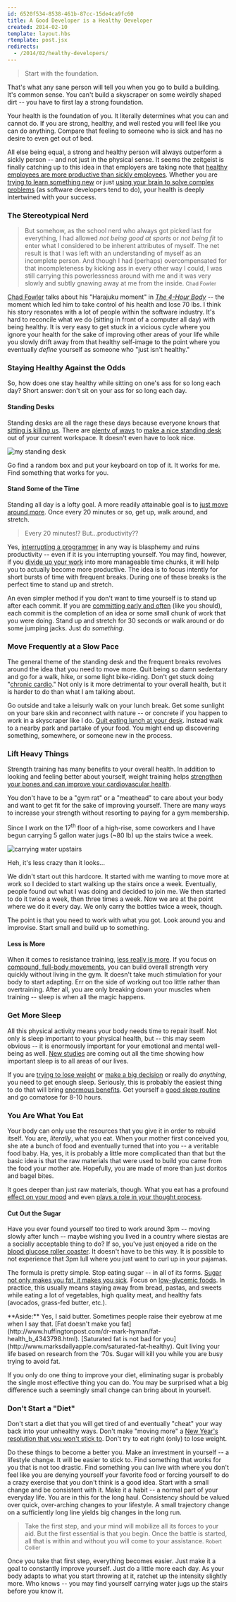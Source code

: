 ```yaml
---
id: 6520f534-8538-461b-87cc-15de4ca9fc60
title: A Good Developer is a Healthy Developer
created: 2014-02-10
template: layout.hbs
rtemplate: post.jsx
redirects:
  - /2014/02/healthy-developers/
---
```


> Start with the foundation.

That's what any sane person will tell you when you go to build a building. It's common sense. You can't build a skyscraper on some weirdly shaped dirt -- you have to first lay a strong foundation.

Your health is the foundation of you. It literally determines what you can and cannot do. If you are strong, healthy, and well rested you will feel like you can do anything. Compare that feeling to someone who is sick and has no desire to even get out of bed.

All else being equal, a strong and healthy person will always outperform a sickly person -- and not just in the physical sense. It seems the zeitgeist is finally catching up to this idea in that employers are taking note that [healthy employees are more productive than sickly employees](http://www.cbsnews.com/news/are-healthier-employees-more-productive/). Whether you are [trying to learn something new](http://www.equitycampaign.org/i/a/document/12557_equitymattersvol6_web03082010.pdf) or just [using your brain to solve complex problems](http://dericbownds.net/uploaded_images/exercise_hillman.pdf) (as software developers tend to do), your health is deeply intertwined with your success.

### The Stereotypical Nerd

> But somehow, as the school nerd who always got picked last for everything, I had allowed _not being good at sports_ or _not being fit_ to enter what I considered to be inherent attributes of myself. The net result is that I was left with an understanding of myself as an incomplete person. And though I had (perhaps) overcompensated for that incompleteness by kicking ass in every other way I could, I was still carrying this powerlessness around with me and it was very slowly and subtly gnawing away at me from the inside.
> <small>Chad Fowler</small>

[Chad Fowler](http://chadfowler.com/) talks about his "Harajuku moment" in [_The 4-Hour Body_](http://fourhourbody.com/) -- the moment which led him to take control of his health and lose 70 lbs. I think his story resonates with a lot of people within the software industry. It's hard to reconcile what we do (sitting in front of a computer all day) with being healthy. It is very easy to get stuck in a vicious cycle where you ignore your health for the sake of improving other areas of your life while you slowly drift away from that healthy self-image to the point where you eventually _define_ yourself as someone who "just isn't healthy."

### Staying Healthy Against the Odds

So, how does one stay healthy while sitting on one's ass for so long each day? Short answer: don't sit on your ass for so long each day.

#### Standing Desks

Standing desks are all the rage these days because everyone knows that [sitting is killing us](http://www.lifehack.org/articles/lifestyle/why-sitting-is-killing-you.html). There are [plenty of ways](http://kellianderson.com/blog/desk.html) to [make a nice standing desk](http://lifehacker.com/5929765/make-yourself-a-standing-desk-this-weekend) out of your current workspace. It doesn't even have to look nice.

![my standing desk](standing-desk.jpg)

Go find a random box and put your keyboard on top of it. It works for me. Find something that works for you.

#### Stand Some of the Time

Standing all day is a lofty goal. A more readily attainable goal is to [just move around more](http://lifehacker.com/5840754/forget-the-standing-desk-you-just-need-to-move-regularly). Once every 20 minutes or so, get up, walk around, and stretch.

> Every 20 minutes!? But...productivity??

Yes, [interrupting a programmer](http://heeris.id.au/2013/this-is-why-you-shouldnt-interrupt-a-programmer) in any way is blasphemy and ruins productivity -- even if it is you interrupting yourself. You may find, however, if you [divide up your work](http://lifehacker.com/5638746/use-a-timer-as-a-productivity-booster-and-sanity-minder) into more manageable time chunks, it will help you to actually become more productive. The idea is to focus intently for short bursts of time with frequent breaks. During one of these breaks is the perfect time to stand up and stretch.

An even simpler method if you don't want to time yourself is to stand up after each commit. If you are [committing early and often](http://www.codinghorror.com/blog/2008/08/check-in-early-check-in-often.html) (like you should), each commit is the completion of an idea or some small chunk of work that you were doing. Stand up and stretch for 30 seconds or walk around or do some jumping jacks. Just do _something_.

### Move Frequently at a Slow Pace

The general theme of the standing desk and the frequent breaks revolves around the idea that you need to move more. Quit being so damn sedentary and go for a walk, hike, or some light bike-riding. Don't get stuck doing "[chronic cardio](http://coachcanadan.wordpress.com/2012/10/21/how-chronic-cardio-can-make-you-gain-weight/)." Not only is it more detrimental to your overall health, but it is harder to do than what I am talking about.

Go outside and take a leisurly walk on your lunch break. Get some sunlight on your bare skin and reconnect with nature -- or concrete if you happen to work in a skyscraper like I do. [Quit eating lunch at your desk](http://randomdrake.com/2014/01/09/never-going-back-a-week-of-not-eating-lunch-at-my-desk/). Instead walk to a nearby park and partake of your food. You might end up discovering something, somewhere, or someone new in the process.

### Lift Heavy Things

Strength training has many benefits to your overall health. In addition to looking and feeling better about yourself, weight training helps [strengthen your bones and can improve your cardiovascular health](http://www.sparkpeople.com/resource/fitness_articles.asp?id=1612).

You don't have to be a "gym rat" or a "meathead" to care about your body and want to get fit for the sake of improving yourself. There are many ways to increase your strength without resorting to paying for a gym membership.

Since I work on the 17<sup>th</sup> floor of a high-rise, some coworkers and I have begun carrying 5 gallon water jugs (~80 lb) up the stairs twice a week.

![carrying water upstairs](stairs.jpg)

Heh, it's less crazy than it looks...

We didn't start out this hardcore. It started with me wanting to move more at work so I decided to start walking up the stairs once a week. Eventually, people found out what I was doing and decided to join me. We then started to do it twice a week, then three times a week. Now we are at the point where we do it every day. We only carry the bottles twice a week, though.

The point is that you need to work with what you got. Look around you and improvise. Start small and build up to something.

#### Less is More

When it comes to resistance training, [less really is more](http://www.muscleandstrength.com/articles/buiding-muscle-why-less-is-more.html). If you focus on [compound, full-body movements](https://www.verywell.com/which-is-better-compound-or-isolation-exercises-3120718), you can build overall strength very quickly without living in the gym. It doesn't take much stimulation for your body to start adapting. Err on the side of working out too little rather than overtraining. After all, you are only breaking down your muscles when training -- sleep is when all the magic happens.

### Get More Sleep

All this physical activity means your body needs time to repair itself. Not only is sleep important to your physical health, but -- this may seem obvious -- it is enormously important for your emotional and mental well-being as well. [New studies](http://www.nih.gov/researchmatters/october2013/10282013clear.htm) are coming out all the time showing how important sleep is to all areas of our lives.

If you are [trying to lose weight](http://www.webmd.com/diet/features/lose-weight-while-sleeping) or [make a big decision](http://edition.cnn.com/2012/08/27/business/unconscious-mind-sleep-decision/) or really do _anything_, you need to get enough sleep. Seriously, this is probably the easiest thing to do that will bring [enormous benefits](http://newsinhealth.nih.gov/issue/apr2013/feature1). Get yourself a [good sleep routine](http://www.helpguide.org/life/sleep_tips.htm) and go comatose for 8-10 hours.

### You Are What You Eat

Your body can only use the resources that you give it in order to rebuild itself. You are, _literally_, what you eat. When your mother first conceived you, she ate a bunch of food and eventually turned that into you -- a veritable food baby. Ha, yes, it is probably a little more complicated than that but the basic idea is that the raw materials that were used to build you came from the food your mother ate. Hopefully, you are made of more than just doritos and bagel bites.

It goes deeper than just raw materials, though. What you eat has a profound [effect on your mood](http://www.scientificamerican.com/article/gut-second-brain/) and even [plays a role in your thought process](http://www.npr.org/blogs/health/2013/11/18/244526773/gut-bacteria-might-guide-the-workings-of-our-minds).

#### Cut Out the Sugar

Have you ever found yourself too tired to work around 3pm -- moving slowly after lunch -- maybe wishing you lived in a country where siestas are a socially acceptable thing to do? If so, you've just enjoyed a ride on the [blood glucose roller coaster](http://www.onetouch.com/articles/rollercoaster). It doesn't have to be this way. It is possible to not experience that 3pm lull where you just want to curl up in your pajamas.

The formula is pretty simple. Stop eating sugar -- in all of its forms. [Sugar not only makes you fat, it makes you sick](http://thechart.blogs.cnn.com/2014/02/03/sugar-not-only-makes-you-fat-it-may-make-you-sick/). Focus on [low-glycemic foods](http://www.huffingtonpost.com/2012/06/27/low-glycemic-foods-diet_n_1630893.html). In practice, this usually means staying away from bread, pastas, and sweets while eating a lot of vegetables, high quality meat, and healthy fats (avocados, grass-fed butter, etc.).

<div class="alert alert-info">
	**Aside:** Yes, I said butter. Sometimes people raise their eyebrow at me when I say that. [Fat doesn't make you fat](http://www.huffingtonpost.com/dr-mark-hyman/fat-health_b_4343798.html). [Saturated fat is not bad for you](http://www.marksdailyapple.com/saturated-fat-healthy). Quit living your life based on research from the '70s. Sugar will kill you while you are busy trying to avoid fat.
</div>

If you only do one thing to improve your diet, eliminating sugar is probably the single most effective thing you can do. You may be surprised what a big difference such a seemingly small change can bring about in yourself.

### Don't Start a "Diet"

Don't start a diet that you will get tired of and eventually "cheat" your way back into your unhealthy ways. Don't make "moving more" a [New Year's resolution that you won't stick to](http://www.nbc.com/saturday-night-live/video/resolution-revolution/n45302). Don't try to eat right (only) to lose weight.

Do these things to become a better you. Make an investment in yourself -- a lifestyle change. It will be easier to stick to. Find something that works for you that is not too drastic.  Find something you can live with where you don't feel like you are denying yourself your favorite food or forcing yourself to do a crazy exercise that you don't think is a good idea. Start with a small change and be consistent with it. Make it a habit -- a normal part of your everyday life. You are in this for the long haul. Consistency should be valued over quick, over-arching changes to your lifestyle. A small trajectory change on a sufficiently long line yields big changes in the long run.

> Take the first step, and your mind will mobilize all its forces to your aid. But the first essential is that you begin. Once the battle is started, all that is within and without you will come to your assistance.
> <small>Robert Collier</small>

Once you take that first step, everything becomes easier. Just make it a goal to constantly improve yourself. Just do a little more each day. As your body adapts to what you start throwing at it, ratchet up the intensity slightly more. Who knows -- you may find yourself carrying water jugs up the stairs before you know it.
